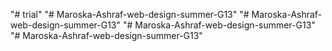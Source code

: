 "# trial" 
"# Maroska-Ashraf-web-design-summer-G13" 
"# Maroska-Ashraf-web-design-summer-G13" 
"# Maroska-Ashraf-web-design-summer-G13" 
"# Maroska-Ashraf-web-design-summer-G13" 
